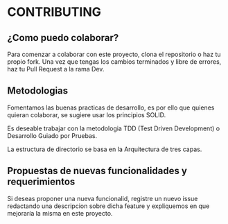 # CONTRIBUTING

## ¿Como puedo colaborar?

Para comenzar a colaborar con este proyecto, clona el repositorio o haz tu propio fork. Una vez que tengas los cambios terminados y libre de errores, haz tu Pull Request a la rama Dev.

## Metodologias

Fomentamos las buenas practicas de desarrollo, es por ello que quienes quieran colaborar, se sugiere usar los principios SOLID.

Es deseable trabajar con la metodologia TDD (Test Driven Development) o Desarrollo Guiado por Pruebas.

La estructura de directorio se basa en la Arquitectura de tres capas.

## Propuestas de nuevas funcionalidades y requerimientos

Si deseas proponer una nueva funcionalid, registre un nuevo issue redactando una descripcion sobre dicha feature y expliquemos en que mejoraría la misma en este proyecto.
